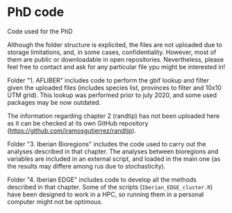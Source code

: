 # PhD code

Code used for the PhD

Although the folder structure is explicited, the files are not uploaded due to storage limitations, and, in some cases, confidentiality. However, most of them are public or downloadable in open repositories. Nevertheless, please feel free to contact and ask for any particular file ypu might be interested in!

Folder "1. AFLIBER" includes code to perform the gbif lookup and filter given the uploaded files (includes species list, provinces to filter and 10x10 UTM grid). This lookup was performed prior to july 2020, and some used packages may be now outdated.

The information regarding chapter 2 (randtip) has not been uploaded here as it can be checked at its own GitHub repository (<https://github.com/iramosgutierrez/randtip>).

Folder "3. Iberian Bioregions" includes the code used to carry out the analyses described in that chapter. The analyses between bioregions and variables are included in an external script, and loaded in the main one (as the results may differe among rus due to stochasticity).

Folder "4. Iberian EDGE" includes code to develop all the methods described in that chapter. Some of the scripts (`Iberian_EDGE_cluster.R`) have been designed to work in a HPC, so running them in a personal computer might not be optimous.
